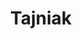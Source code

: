 ---
title: Tajniak

menus: header
layout: about-member

#cards
cards_side:
 - preset: gaming_rig
   motherboard: GL Asrock Z370 PRO4
   cpu: Intel Core i7 8700
   gpu: Nvidia Geforce GTX 1060 6GB
   ram: Kingston HyperX Predator CL16 16GB
   drive:
    - Samsung EVO 960 250MB
    - Seagate Barracuda 1TB 7200rpm
   monitor:
    - LG 22MA53 (22", 1080p, 75Hz, 5ms IPS)
    - ACER Nitro VG270UBMIIPX (27", 1440p, 75Hz, 1ms IPS, FreeSync)
   soundcard: Focusrite Scarlet 2i2 3rd Gen
   mouse: Razer Lancehead Tournament Edition
   headset: Audio-Technica ATH-M30 X
   microphone: Sennheiser E835 

cards_main:
 - preset: games_list
 - preset: related_images
   limit: 9
---